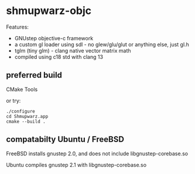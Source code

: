 # shmupwarz-objc


Features:

* GNUstep objective-c framework
* a custom gl loader using sdl - no glew/glu/glut or anything else, just gl.h
* tglm (tiny glm) - clang native vector matrix math
* compiled using c18 std with clang 13

## preferred build
CMake Tools

or try:
```
./configure
cd Shmupwarz.app
cmake --build .
```

## compatabilty Ubuntu / FreeBSD

FreeBSD installs gnustep 2.0, and does not include libgnustep-corebase.so

Ubuntu compiles gnustep 2.1 with libgnustep-corebase.so

